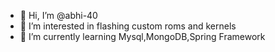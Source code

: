 - 👋 Hi, I’m @abhi-40
- 👀 I’m interested in flashing custom roms and kernels
- 🌱 I’m currently learning Mysql,MongoDB,Spring Framework


<!---
abhi-40/abhi-40 is a ✨ special ✨ repository because its `README.md` (this file) appears on your GitHub profile.
You can click the Preview link to take a look at your changes.
--->
